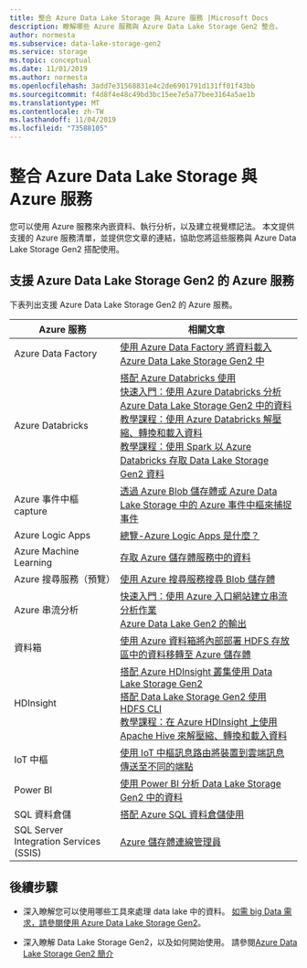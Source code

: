 ```yaml
---
title: 整合 Azure Data Lake Storage 與 Azure 服務 |Microsoft Docs
description: 瞭解哪些 Azure 服務與 Azure Data Lake Storage Gen2 整合。
author: normesta
ms.subservice: data-lake-storage-gen2
ms.service: storage
ms.topic: conceptual
ms.date: 11/01/2019
ms.author: normesta
ms.openlocfilehash: 3add7e31568831e4c2de6901791d131ff01f43bb
ms.sourcegitcommit: f4d8f4e48c49bd3bc15ee7e5a77bee3164a5ae1b
ms.translationtype: MT
ms.contentlocale: zh-TW
ms.lasthandoff: 11/04/2019
ms.locfileid: "73588105"
---
```

# <a name="integrate-azure-data-lake-storage-with-azure-services"></a>整合 Azure Data Lake Storage 與 Azure 服務

您可以使用 Azure 服務來內嵌資料、執行分析，以及建立視覺標記法。 本文提供支援的 Azure 服務清單，並提供您文章的連結，協助您將這些服務與 Azure Data Lake Storage Gen2 搭配使用。

## <a name="azure-services-that-support-azure-data-lake-storage-gen2"></a>支援 Azure Data Lake Storage Gen2 的 Azure 服務

下表列出支援 Azure Data Lake Storage Gen2 的 Azure 服務。

| Azure 服務 |  相關文章 |
|---------------|-------------------|
|Azure Data Factory | [使用 Azure Data Factory 將資料載入 Azure Data Lake Storage Gen2 中](https://docs.microsoft.com/azure/data-factory/load-azure-data-lake-storage-gen2?toc=%2fazure%2fstorage%2fblobs%2ftoc.json)|
|Azure Databricks | [搭配 Azure Databricks 使用](https://docs.azuredatabricks.net/data/data-sources/azure/azure-datalake-gen2.html) <br> [快速入門：使用 Azure Databricks 分析 Azure Data Lake Storage Gen2 中的資料](data-lake-storage-quickstart-create-databricks-account.md) <br>[教學課程：使用 Azure Databricks 解壓縮、轉換和載入資料](https://docs.microsoft.com/azure/azure-databricks/databricks-extract-load-sql-data-warehouse) <br>[教學課程：使用 Spark 以 Azure Databricks 存取 Data Lake Storage Gen2 資料](data-lake-storage-use-databricks-spark.md) |
|Azure 事件中樞 capture| [透過 Azure Blob 儲存體或 Azure Data Lake Storage 中的 Azure 事件中樞來捕捉事件](https://docs.microsoft.com/azure/event-hubs/event-hubs-capture-overview)|
|Azure Logic Apps | [總覽-Azure Logic Apps 是什麼？](https://docs.microsoft.com/azure/logic-apps/logic-apps-overview)|
|Azure Machine Learning|[存取 Azure 儲存體服務中的資料](https://docs.microsoft.com/azure/machine-learning/service/how-to-access-data)|
|Azure 搜尋服務（預覽）| [使用 Azure 搜尋服務搜尋 Blob 儲存體](https://docs.microsoft.com/azure/search/search-blob-storage-integration)|
|Azure 串流分析| [快速入門：使用 Azure 入口網站建立串流分析作業](https://docs.microsoft.com/azure/stream-analytics/stream-analytics-quick-create-portal) <br> [Azure Data Lake Gen2 的輸出](https://docs.microsoft.com/azure/stream-analytics/stream-analytics-define-outputs#blob-storage-and-azure-data-lake-gen2) |
|資料箱|  [使用 Azure 資料箱將內部部署 HDFS 存放區中的資料移轉至 Azure 儲存體](data-lake-storage-migrate-on-premises-hdfs-cluster.md)|
|HDInsight | [搭配 Azure HDInsight 叢集使用 Data Lake Storage Gen2](https://docs.microsoft.com/azure/hdinsight/hdinsight-hadoop-use-data-lake-storage-gen2?toc=%2fazure%2fstorage%2fblobs%2ftoc.json)<br>[搭配 Data Lake Storage Gen2 使用 HDFS CLI](data-lake-storage-use-hdfs-data-lake-storage.md) <br>[教學課程：在 Azure HDInsight 上使用 Apache Hive 來解壓縮、轉換和載入資料](data-lake-storage-tutorial-extract-transform-load-hive.md) |
|IoT 中樞 | [使用 IoT 中樞訊息路由將裝置到雲端訊息傳送至不同的端點](https://docs.microsoft.com/azure/iot-hub/iot-hub-devguide-messages-d2c)|
|Power BI|  [使用 Power BI 分析 Data Lake Storage Gen2 中的資料](data-lake-storage-use-power-bi.md) |
|SQL 資料倉儲 | [搭配 Azure SQL 資料倉儲使用](https://docs.microsoft.com/azure/sql-database/sql-database-vnet-service-endpoint-rule-overview?toc=%2fazure%2fstorage%2fblobs%2ftoc.json#azure-sql-data-warehouse-polybase)|
|SQL Server Integration Services (SSIS) | [Azure 儲存體連線管理員](https://docs.microsoft.com/sql/integration-services/connection-manager/azure-storage-connection-manager?view=sql-server-2017)|

## <a name="next-steps"></a>後續步驟

- 深入瞭解您可以使用哪些工具來處理 data lake 中的資料。 [如需 big Data 需求，請參閱使用 Azure Data Lake Storage Gen2](data-lake-storage-data-scenarios.md)。

- 深入瞭解 Data Lake Storage Gen2，以及如何開始使用。 請參閱[Azure Data Lake Storage Gen2 簡介](data-lake-storage-introduction.md)